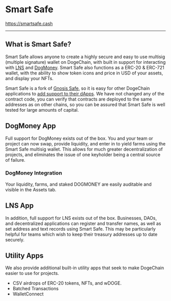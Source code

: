 # Smart Safe

<https://smartsafe.cash>

---

## What is Smart Safe?

Smart Safe allows anyone to create a highly secure and easy to use multisig (multiple signature) wallet on DogeChain, with built in support for interacting with [LNS](https://app.bch.domains) and [DogMoney](https://app.dogmoney.money). Smart Safe also functions as a ERC-20 & ERC-721 wallet, with the ability to show token icons and price in USD of your assets, and display your NFTs.

Smart Safe is a fork of [Gnosis Safe](https://gnosis-safe.io/), so it is easy for other DogeChain applications to [add support to their dApps](https://docs.gnosis-safe.io/build-with-safe/sdks/safe-apps/get-started). We have not changed any of the contract code, you can verify that contracts are deployed to the same addresses as on other chains, so you can be assured that Smart Safe is well tested for large amounts of capital.

## DogMoney App

Full support for DogMoney exists out of the box. You and your team or project can now swap, provide liquidity, and enter in to yield farms using the Smart Safe multisig wallet. This allows for much greater decentralization of projects, and eliminates the issue of one keyholder being a central source of failure.

### DogMoney Integration

Your liquidity, farms, and staked DOGMONEY are easily auditable and visible in the Assets tab.

## LNS App

In addition, full support for LNS exists out of the box. Businesses, DAOs, and decentralized applications can register and transfer names, as well as set address and text records using Smart Safe. This may be particularly helpful for teams which wish to keep their treasury addresses up to date securely.


## Utility Apps
We also provide additional built-in utility apps that seek to make DogeChain easier to use for projects.

* CSV airdrops of ERC-20 tokens, NFTs, and wDOGE.
* Batched Transactions
* WalletConnect
